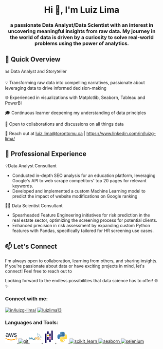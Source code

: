 <h1 align="center">Hi 👋, I'm Luiz Lima</h1>
<h3 align="center">a passionate Data Analyst/Data Scientist with an interest in uncovering meaningful insights from raw data. My journey in the world of data is driven by a curiosity to solve real-world problems using the power of analytics.</h3>


## 🚀 Quick Overview

📊 Data Analyst and Storyteller

💡 Transforming raw data into compelling narratives, passionate about leveraging data to drive informed decision-making

🌐 Experienced in visualizations with Matplotlib, Seaborn, Tableau and PowerBI

🎓 Continuous learner deepening my understanding of data principles

🤝 Open to collaborations and discussions on all things data

 📧 Reach out at luiz.lima@torontomu.ca |  https://www.linkedin.com/in/luizg-lima/
 

## 💼 Professional Experience

💡Data Analyst Consultant
- Conducted in-depth SEO analysis for an education platform, leveraging Google's API to web scrape competitors' top 20 pages for relevant keywords.
- Developed and implemented a custom Machine Learning model to predict the impact of website modifications on Google ranking
  
👨‍💻 Data Scientist Consultant
- Spearheaded Feature Engineering initiatives for risk prediction in the real estate sector, optimizing the screening process for potential clients.
- Enhanced precision in risk assessment by expanding custom Python features with Pandas, specifically tailored for HR screening use cases.


## 📫 Let's Connect

I'm always open to collaboration, learning from others, and sharing insights. If you're passionate about data or have exciting projects in mind, let's connect! Feel free to reach out to

Looking forward to the endless possibilities that data science has to offer! 🌐✨


<h3 align="left">Connect with me:</h3>
<p align="left">
<a href="https://linkedin.com/in/in/luizg-lima/" target="blank"><img align="center" src="https://raw.githubusercontent.com/rahuldkjain/github-profile-readme-generator/master/src/images/icons/Social/linked-in-alt.svg" alt="in/luizg-lima/" height="30" width="40" /></a>
<a href="https://kaggle.com/luizlima13" target="blank"><img align="center" src="https://raw.githubusercontent.com/rahuldkjain/github-profile-readme-generator/master/src/images/icons/Social/kaggle.svg" alt="luizlima13" height="30" width="40" /></a>
</p>

<h3 align="left">Languages and Tools:</h3>
<p align="left"> <a href="https://aws.amazon.com" target="_blank" rel="noreferrer"> <img src="https://raw.githubusercontent.com/devicons/devicon/master/icons/amazonwebservices/amazonwebservices-original-wordmark.svg" alt="aws" width="40" height="40"/> </a> <a href="https://git-scm.com/" target="_blank" rel="noreferrer"> <img src="https://www.vectorlogo.zone/logos/git-scm/git-scm-icon.svg" alt="git" width="40" height="40"/> </a> <a href="https://www.mysql.com/" target="_blank" rel="noreferrer"> <img src="https://raw.githubusercontent.com/devicons/devicon/master/icons/mysql/mysql-original-wordmark.svg" alt="mysql" width="40" height="40"/> </a> <a href="https://pandas.pydata.org/" target="_blank" rel="noreferrer"> <img src="https://raw.githubusercontent.com/devicons/devicon/2ae2a900d2f041da66e950e4d48052658d850630/icons/pandas/pandas-original.svg" alt="pandas" width="40" height="40"/> </a> <a href="https://www.python.org" target="_blank" rel="noreferrer"> <img src="https://raw.githubusercontent.com/devicons/devicon/master/icons/python/python-original.svg" alt="python" width="40" height="40"/> </a> <a href="https://scikit-learn.org/" target="_blank" rel="noreferrer"> <img src="https://upload.wikimedia.org/wikipedia/commons/0/05/Scikit_learn_logo_small.svg" alt="scikit_learn" width="40" height="40"/> </a> <a href="https://seaborn.pydata.org/" target="_blank" rel="noreferrer"> <img src="https://seaborn.pydata.org/_images/logo-mark-lightbg.svg" alt="seaborn" width="40" height="40"/> </a> <a href="https://www.selenium.dev" target="_blank" rel="noreferrer"> <img src="https://raw.githubusercontent.com/detain/svg-logos/780f25886640cef088af994181646db2f6b1a3f8/svg/selenium-logo.svg" alt="selenium" width="40" height="40"/> </a> </p>

<!--
**LuizGuilhermeLima/LuizGuilhermeLima** is a ✨ _special_ ✨ repository because its `README.md` (this file) appears on your GitHub profile.

Here are some ideas to get you started:

- 🔭 I’m currently working on ...
- 🌱 I’m currently learning ...
- 👯 I’m looking to collaborate on ...
- 🤔 I’m looking for help with ...
- 💬 Ask me about ...
- 📫 How to reach me: ...
- 😄 Pronouns: ...
- ⚡ Fun fact: ...
-->

